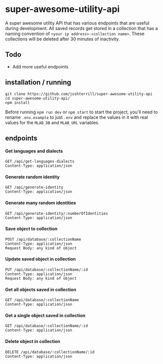 # super-awesome-utility-api

A super awesome utility API that has various endpoints that are useful during development. All saved records get stored in a collection that has a naming convention of `<your ip address>-<collection name>`. These collections will be deleted after 30 minutes of inactivity.

## Todo

* Add more useful endpoints


## installation / running

```
git clone https://github.com/joshterrill/super-awesome-utility-api
cd super-awesome-utility-api/
npm install
```

Before running `npm run dev` or `npm start` to start the project, you'll need to rename `.env.example` to just `.env` and replace the values in it with real values for the `MLAB_DB` and `MLAB_URL` variables.

## endpoints

#### Get languages and dialects

```
GET /api/get-languages-dialects
Content-Type: application/json
```

#### Generate random identity

```
GET /api/generate-identity
Content-Type: application/json
```

#### Generate many random identities

```
GET /api/generate-identity/:numberOfIdentities
Content-Type: application/json
```

#### Save object to collection

```
POST /api/database/:collectionName
Content-Type: application/json
Request Body: any kind of object
```

#### Update saved object in collection

```
PUT /api/database/:collectionName/:id
Content-Type: application/json
Request Body: any kind of object
```

#### Get all objects saved in collection

```
GET /api/database/:collectionName
Content-Type: application/json
```

#### Get a single object saved in collection

```
GET /api/database/:collectionName/:id
Content-Type: application/json
```

#### Delete object in collection

```
DELETE /api/database/:collectionName/:id
Content-Type: application/json
```
